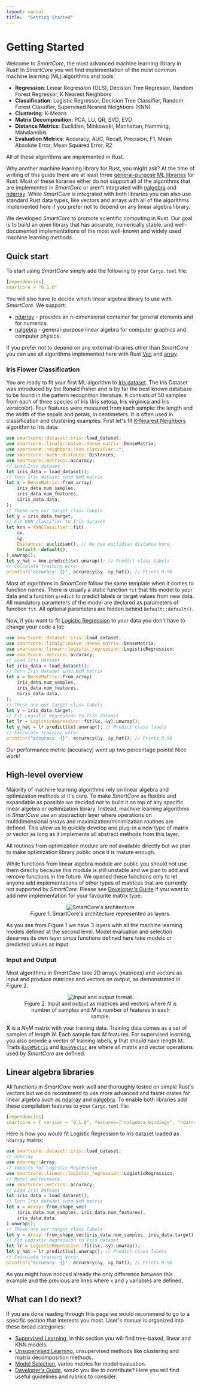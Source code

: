 ```yaml
---
layout: manual
title:  "Getting Started"
---
```


# Getting Started

Welcome to *SmartCore*, the most advanced machine learning library in Rust! In *SmartCore* you will find implementation of the most common machine learning (ML) algorithms and tools:

* __Regression__: Linear Regression (OLS), Decision Tree Regressor, Random Forest Regressor, K Nearest Neighbors
* __Classification__: Logistic Regressor, Decision Tree Classifier, Random Forest Classifier, Supervised Nearest Neighbors (KNN)
* __Clustering__: K-Means
* __Matrix Decomposition__: PCA, LU, QR, SVD, EVD
* __Distance Metrics__: Euclidian, Minkowski, Manhattan, Hamming, Mahalanobis
* __Evaluation Metrics__: Accuracy, AUC, Recall, Precision, F1, Mean Absolute Error, Mean Squared Error, R2

All of these algorithms are implemented in Rust. 

Why another machine learning library for Rust, you might ask? At the time of writing of this guide there are at least three [general-purpose ML libraries](http://www.arewelearningyet.com/) for Rust.
Most of these libraries either do not support all of the algorithms that are implemented in *SmartCore* or aren't integrated with [nalgebra](https://nalgebra.org/) and [ndarray](https://github.com/rust-ndarray/ndarray).
While *SmartCore* is integrated with both libraries you can also use standard Rust data types, like vectors and arrays with all of the algorithms implemented here if you prefer not to depend on any linear algebra library.

We developed *SmartCore* to promote scientific computing in Rust. Our goal is to build an open library that has accurate, numerically stable, and well-documented implementations of the most well-known and widely used machine learning methods.

## Quick start

To start using *SmartCore* simply add the following to your `Cargo.toml` file:

```yaml
[dependencies]
smartcore = "0.1.0"
```

You will also have to decide which linear algebra library to use with *SmartCore*. We support:
* [ndarray](https://docs.rs/ndarray) - provides an n-dimensional container for general elements and for numerics.
* [nalgebra](https://docs.rs/nalgebra/) - general-purpose linear algebra for computer graphics and computer physics.

If you prefer not to depend on any external libraries other than *SmartCore* you can use all algorithms implemented here with Rust [Vec](https://doc.rust-lang.org/std/vec/struct.Vec.html) and [array](https://doc.rust-lang.org/std/primitive.array.html). 

### Iris Flower Classification

You are ready to fit your first ML algorithm to [Iris dataset](https://archive.ics.uci.edu/ml/datasets/iris). The Iris Dataset was introduced by the Ronald Fisher and is by far the best known database to be found in the pattern recognition literature. It consists of 50 samples from each of three species of Iris (Iris setosa, Iris virginica and Iris versicolor). Four features were measured from each sample: the length and the width of the sepals and petals, in centimeters. It is often used in classification and clustering examples. First let's fit [K-Nearest Neighbors]({{site.api_base_url}}/neighbors/index.html) algorithm to Iris data:

```rust
use smartcore::dataset::iris::load_dataset;
use smartcore::linalg::naive::dense_matrix::DenseMatrix;
use smartcore::neighbors::knn_classifier::*;
use smartcore::math::distance::Distances;
use smartcore::metrics::accuracy;
// Load Iris dataset
let iris_data = load_dataset();
// Turn Iris dataset into NxM matrix
let x = DenseMatrix::from_array(
    iris_data.num_samples,
    iris_data.num_features,
    &iris_data.data,
);
// These are our target class labels
let y = iris_data.target;
// Fit KNN classifier to Iris dataset
let knn = KNNClassifier::fit(
    &x,
    &y,
    Distances::euclidian(), // We use euclidian distance here.
    Default::default(),
).unwrap();
let y_hat = knn.predict(&x).unwrap(); // Predict class labels
// Calculate training error
println!("accuracy: {}", accuracy(&y, &y_hat)); // Prints 0.96
```
Most of algorithms in *SmartCore* follow the same template when it comes to function names. There is usually a static function `fit` that fits model to your data and a function `predict` to predict labels or target values from new data. All mandatory parameters of the model are declared as parameters of function `fit`. All optional parameters are hidden behind `Default::default()`.

Now, if you want to fit [Logistic Regression]({{site.api_base_url}}/linear/logistic_regression/index.html) to your data you don't have to change your code a lot:

```rust
use smartcore::dataset::iris::load_dataset;
use smartcore::linalg::naive::dense_matrix::DenseMatrix;
use smartcore::linear::logistic_regression::LogisticRegression;
use smartcore::metrics::accuracy;
// Load Iris dataset
let iris_data = load_dataset();
// Turn Iris dataset into NxM matrix
let x = DenseMatrix::from_array(
    iris_data.num_samples,
    iris_data.num_features,
    &iris_data.data,
);
// These are our target class labels
let y = iris_data.target;
// Fit Logistic Regression to Iris dataset
let lr = LogisticRegression::fit(&x, &y).unwrap();
let y_hat = lr.predict(&x).unwrap(); // Predict class labels
// Calculate training error
println!("accuracy: {}", accuracy(&y, &y_hat)); // Prints 0.98
```

Our performance metric (accuracy) went up two percentage points! Nice work!

## High-level overview

Majority of machine learning algorithms rely on linear algebra and optimization methods at it's core. To make *SmartCore* as flexible and expandable as possible we decided not to build it on top of any specific linear algebra or optimization library. Instead, machine learning algorithms in *SmartCore* use an abstraction layer where operations on multidimensional arrays and maximization/minimization routines are defined. This allow us to quickly develop and plug-in a new type of matrix or vector as long as it implements all abstract methods from this layer. 

All routines from optimization module are not available directly but we plan to make optimization library public once it is mature enough. 

While functions from linear algebra module are public you should not use them directly because this module is still unstable and we plan to add and remove functions in the future. We opened these functions only to let anyone add implementations of other types of matrices that are currently not supported by *SmartCore*. Please see [Developer's Guide](/user_guide/developer.html) if you want to add new implementation for your favourite matrix type.

<figure class="image" align="center">
  <img src="/assets/imgs/architecture.svg" alt="SmartCore's architecture">
  <figcaption>Figure 1. SmartCore's architecture represented as layers.</figcaption>
</figure>

As you see from Figure 1 we have 3 layers with all the machine learning models defined at the second level. Model evaluation and selection deserves its own layer since functions defined here take models or predicted values as input.

### Input and Output

Most algorithms in *SmartCore* take 2D arrays (matrices) and vectors as input and produce matrices and vectors on output, as demonstrated in Figure 2.

<figure class="image" align="center">
  <img src="/assets/imgs/io_format.svg" alt="Input and output format.">
  <figcaption>Figure 2. Input and output as matrices and vectors where <em>N</em> is number of samples and <em>M</em> is number of features in each sample.</figcaption>
</figure>

**X** is a *NxM* matrix with your training data. Training data comes as a set of samples of length *N*. Each sample has *M* features. For supervised learning, you also provide a vector of training labels, **y** that should have length M. Traits [`BaseMatrix`]({{site.api_base_url}}/linalg/trait.BaseMatrix.html) and [`BaseVector`]({{site.api_base_url}}/linalg/trait.BaseVector.html) are where all matrix and vector operations used by *SmartCore* are defined. 

## Linear algebra libraries

All functions in *SmartCore* work well and thoroughly tested on simple Rust's vectors but we do recommend to use more advanced and faster crates for linear algebra such as [ndarray](https://docs.rs/ndarray) and [nalgebra](https://docs.rs/nalgebra/). To enable both libraries add these compilation features to your `Cargo.toml` file:

```yaml
[dependencies]
smartcore = { version = "0.1.0", features=["nalgebra-bindings", "ndarray-bindings"]}
```

Here is how you would fit Logistic Regression to Iris dataset loaded as `ndarray` matrix:

```rust
use smartcore::dataset::iris::load_dataset;
// ndarray
use ndarray::Array;
// Imports for Logistic Regression
use smartcore::linear::logistic_regression::LogisticRegression;
// Model performance
use smartcore::metrics::accuracy;
// Load Iris dataset
let iris_data = load_dataset();
// Turn Iris dataset into NxM matrix
let x = Array::from_shape_vec(
    (iris_data.num_samples, iris_data.num_features),
    iris_data.data,
).unwrap();
// These are our target class labels
let y = Array::from_shape_vec(iris_data.num_samples, iris_data.target).unwrap();
// Fit Logistic Regression to Iris dataset
let lr = LogisticRegression::fit(&x, &y).unwrap();
let y_hat = lr.predict(&x).unwrap(); // Predict class labels
// Calculate training error
println!("accuracy: {}", accuracy(&y, &y_hat)); // Prints 0.98
```

As you might have noticed already the only difference between this example and the previous are lines where `x` and `y` variables are defined. 

## What can I do next?

If you are done reading through this page we would recommend to go to a specific section that interests you most. User's manual is organized into these broad categories:
* [Supervised Learning](/user_guide/supervised.html), in this section you will find tree-based, linear and KNN models.
* [Unsupervised Learning](/user_guide/unsupervised.html), unsupervised methods like clustering and matrix decomposition methods.
* [Model Selection](/user_guide/model_selection.html), varios metrics for model evaluation.
* [Developer's Guide](/user_guide/developer.html), would you like to contribute? Here you will find useful guidelines and rubrics to consider.